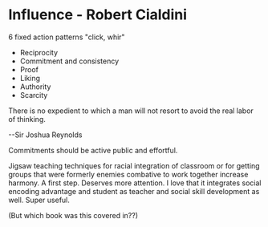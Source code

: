 # Influence - Robert Cialdini

6 fixed action patterns "click, whir"

* Reciprocity
* Commitment and consistency
* Proof
* Liking
* Authority
* Scarcity











There is no expedient to which a man will not resort to avoid the real labor of thinking.

--Sir Joshua Reynolds





Commitments should be active public and effortful.



Jigsaw teaching techniques for racial integration of classroom or for getting groups that were formerly enemies combative to work together increase harmony. A first step. Deserves more attention. I love that it integrates social encoding advantage and student as teacher and social skill development as well. Super useful.

(But which book was this covered in??)



